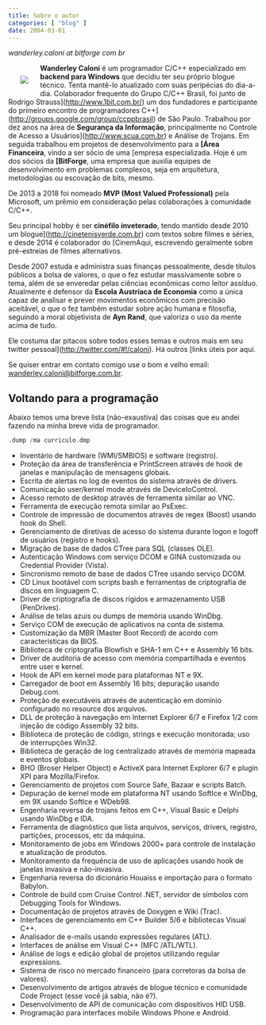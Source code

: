 ```yaml
---
title: Sobre o autor
categories: [ "blog" ]
date: 2004-03-01
---
```

_wanderley.caloni at bitforge com br_

<img src="https://i.imgur.com/ULSCx4o.png" style="float: left; margin: 24px;"/>__Wanderley Caloni__ é um programador C/C++ especializado em __backend para Windows__ que decidiu ter seu próprio blogue técnico. Tenta mantê-lo atualizado com suas peripécias do dia-a-dia. Colaborador frequente do Grupo C/C++ Brasil, foi junto de Rodrigo Strauss](http://www.1bit.com.br/) um dos fundadores e participante do primeiro encontro de programadores C++](http://groups.google.com/group/ccppbrasil) de São Paulo. Trabalhou por dez anos na área de __Segurança da Informação__, principalmente no Controle de Acesso a Usuários](http://www.scua.com.br) e Análise de Trojans. Em seguida trabalhou em projetos de desenvolvimento para a __[Área Financeira__, vindo a ser sócio de uma [empresa especializada. Hoje é um dos sócios da __[BitForge__, uma empresa que auxilia equipes de desenvolvimento em problemas complexos, seja em arquitetura, metodologias ou escovação de bits, mesmo.

De 2013 a 2018 foi nomeado __MVP (Most Valued Professional)__ pela Microsoft, um prêmio em consideração pelas colaborações à comunidade C/C++.

Seu principal hobby é ser __cinéfilo inveterado__, tendo mantido desde 2010 um blogue](http://cinetenisverde.com.br) com textos sobre filmes e séries, e desde 2014 é colaborador do [CinemAqui, escrevendo geralmente sobre pré-estreias de filmes alternativos.

Desde 2007 estuda e administra suas finanças pessoalmente, desde títulos públicos a bolsa de valores, o que o fez estudar massivamente sobre o tema, além de se enveredar pelas ciências econômicas como leitor assíduo. Atualmente é defensor da __Escola Austríaca de Economia__ como a única capaz de analisar e prever movimentos econômicos com precisão aceitável, o que o fez também estudar sobre ação humana e filosofia, seguindo a moral objetivista de __Ayn Rand__, que valoriza o uso da mente acima de tudo.

Ele costuma dar pitacos sobre todos esses temas e outros mais em seu twitter pessoal](http://twitter.com/#!/caloni). Há outros [links úteis por aqui.

Se quiser entrar em contato comigo use o bom e velho email: wanderley.caloni@bitforge.com.br.

## Voltando para a programação

Abaixo temos uma breve lista (não-exaustiva) das coisas que eu andei fazendo na minha breve vida de programador.

```cpp
.dump /ma curriculo.dmp
```

- Inventário de hardware (WMI/SMBIOS) e software (registro).
- Proteção da área de transferência e PrintScreen através de hook de janelas e manipulação de mensagens globais.
- Escrita de alertas no log de eventos do sistema através de drivers.
- Comunicação user/kernel mode através de DeviceIoControl.
- Acesso remoto de desktop através de ferramenta similar ao VNC.
- Ferramenta de execução remota similar ao PsExec.
- Controle de impressão de documentos através de regex (Boost) usando hook do Shell.
- Gerenciamento de diretivas de acesso do sistema durante logon e logoff de usuários (registro e hooks).
- Migração de base de dados CTree para SQL (classes OLE).
- Autenticação Windows com serviço DCOM e GINA customizada ou Credential Provider (Vista).
- Sincronismo remoto de base de dados CTree usando serviço DCOM.
- CD Linux bootável com scripts bash e ferramentas de criptografia de discos em linguagem C.
- Driver de criptografia de discos rígidos e armazenamento USB (PenDrives).
- Análise de telas azuis ou dumps de memória usando WinDbg.
- Serviço COM de execução de aplicativos na conta de sistema.
- Customização da MBR (Master Boot Record) de acordo com características da BIOS.
- Biblioteca de criptografia Blowfish e SHA-1 em C++ e Assembly 16 bits.
- Driver de auditoria de acesso com memória compartilhada e eventos entre user e kernel.
- Hook de API em kernel mode para plataformas NT e 9X.
- Carregador de boot em Assembly 16 bits; depuração usando Debug.com.
- Proteção de executáveis através de autenticação em domínio configurado no resource dos arquivos.
- DLL de proteção à navegação em Internet Explorer 6/7 e Firefox 1/2 com injeção de código Assembly 32 bits.
- Biblioteca de proteção de código, strings e execução monitorada; uso de interrupções Win32.
- Biblioteca de geração de log centralizado através de memória mapeada e eventos globais.
- BHO (Broser Helper Object) e ActiveX para Internet Explorer 6/7 e plugin XPI para Mozilla/Firefox.
- Gerenciamento de projetos com Source Safe, Bazaar e scripts Batch.
- Depuração de kernel mode em plataforma NT usando SoftIce e WinDbg, em 9X usando SoftIce e WDeb98.
- Engenharia reversa de trojans feitos em C++, Visual Basic e Delphi usando WinDbg e IDA.
- Ferramenta de diagnóstico que lista arquivos, serviços, drivers, registro, partições, processos, etc da máquina.
- Monitoramento de jobs em Windows 2000+ para controle de instalação e atualização de produtos.
- Monitoramento da frequência de uso de aplicações usando hook de janelas invasiva e não-invasiva.
- Engenharia reversa do dicionário Houaiss e importação para o formato Babylon.
- Controle de build com Cruise Control .NET, servidor de símbolos com Debugging Tools for Windows.
- Documentação de projetos através de Doxygen e Wiki (Trac).
- Interfaces de gerenciamento em C++ Builder 5/6 e bibliotecas Visual C++.
- Analisador de e-mails usando expressões regulares (ATL).
- Interfaces de análise em Visual C++ (MFC /ATL/WTL).
- Análise de logs e edição global de projetos utilizando regular expressions.
- Sistema de risco no mercado financeiro (para corretoras da bolsa de valores).
- Desenvolvimento de artigos através de blogue técnico e comunidade Code Project (esse você já sabia, não é?).
- Desenvolvimento de API de comunicação com dispositivos HID USB.
- Programação para interfaces mobile Windows Phone e Android.

